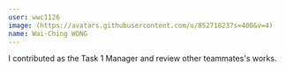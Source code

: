 ```yaml
---
user: wwc1126
image: (https://avatars.githubusercontent.com/u/85271823?s=400&v=4)
name: Wai-Ching WONG
---
```

I contributed as the Task 1 Manager and review other teammates's works. 

